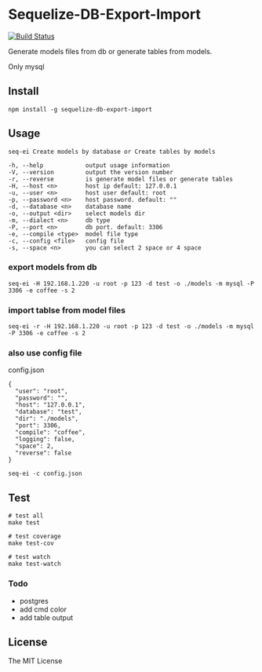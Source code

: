 # Sequelize-DB-Export-Import

[![Build Status][travis-image]][travis-url]

Generate models files from db or generate tables from models.

Only mysql

## Install

```
npm install -g sequelize-db-export-import
```

## Usage

```
seq-ei Create models by database or Create tables by models

-h, --help            output usage information
-V, --version         output the version number
-r, --reverse         is generate model files or generate tables
-H, --host <n>        host ip default: 127.0.0.1
-u, --user <n>        host user default: root
-p, --password <n>    host password. default: ""
-d, --database <n>    database name
-o, --output <dir>    select models dir
-m, --dialect <n>     db type
-P, --port <n>        db port. default: 3306
-e, --compile <type>  model file type
-c, --config <file>   config file
-s, --space <n>       you can select 2 space or 4 space
```

### export models from db

```
seq-ei -H 192.168.1.220 -u root -p 123 -d test -o ./models -m mysql -P 3306 -e coffee -s 2
```

### import tablse from model files

```
seq-ei -r -H 192.168.1.220 -u root -p 123 -d test -o ./models -m mysql -P 3306 -e coffee -s 2
```

### also use config file

config.json
```
{
  "user": "root",
  "password": "",
  "host": "127.0.0.1",
  "database": "test",
  "dir": "./models",
  "port": 3306,
  "compile": "coffee",
  "logging": false,
  "space": 2,
  "reverse": false
}
```

```
seq-ei -c config.json
```

## Test

```
# test all
make test

# test coverage
make test-cov

# test watch
make test-watch
```

### Todo

* postgres
* add cmd color
* add table output

## License

The MIT License

[travis-image]: https://travis-ci.org/boiawang/sequelize-db-export-import.svg
[travis-url]: https://travis-ci.org/boiawang/sequelize-db-export-import
[coveralls-image]: https://img.shields.io/coveralls/boiawang/sequelize-db-export-import.svg?style=flat
[coveralls-url]: https://coveralls.io/r/boiawang/sequelize-db-export-import?branch=master
